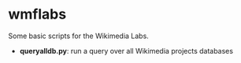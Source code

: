 wmflabs
=======

Some basic scripts for the Wikimedia Labs.

* **queryalldb.py**: run a query over all Wikimedia projects databases
